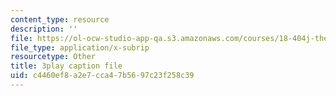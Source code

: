 ```yaml
---
content_type: resource
description: ''
file: https://ol-ocw-studio-app-qa.s3.amazonaws.com/courses/18-404j-theory-of-computation-fall-2020/c4460ef8a2e7cca47b5697c23f258c39_eEXSv0jChO4.srt
file_type: application/x-subrip
resourcetype: Other
title: 3play caption file
uid: c4460ef8-a2e7-cca4-7b56-97c23f258c39
---
```

